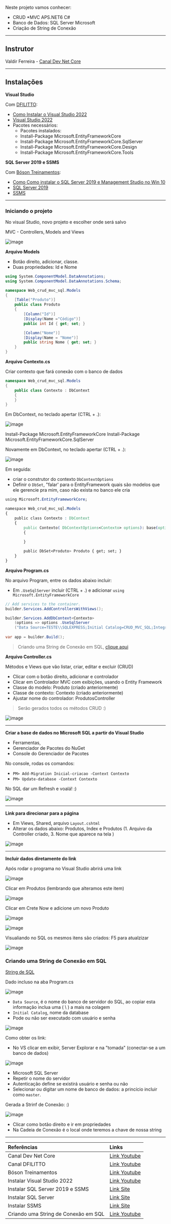 
Neste projeto vamos conhecer:

* CRUD *MVC APS.NET6 C#
* Banco de Dados: SQL Server Microsoft
* Criação de String de Conexão

<hr>

## Instrutor
Valdir Ferreira - [Canal Dev Net Core](https://www.youtube.com/user/valdirferreira20)

<hr>

## Instalações

**Visual Studio**

Com [DFILITTO](https://www.youtube.com/c/DaniloFilittoPPR):
* [Como Instalar o Visual Studio 2022](https://www.youtube.com/watch?v=_HgVooVuGOE)
* [Visual Studio 2022](https://visualstudio.microsoft.com/)
* Pacotes necessários:
    - Pacotes instalados:
    - Install-Package Microsoft.EntityFrameworkCore
    - Install-Package Microsoft.EntityFrameworkCore.SqlServer
    - Install-Package Microsoft.EntityFrameworkCore.Design
    - Install-Package Microsoft.EntityFrameworkCore.Tools

**SQL Server 2019 e SSMS**

Com [Bóson Treinamentos](https://www.youtube.com/c/bosontreinamentos):
* [Como Como instalar o SQL Server 2019 e Management Studio no Win 10](https://www.youtube.com/watch?v=LxtLqS-9KYo)
* [SQL Server 2019](https://www.microsoft.com/pt-br/sql-server/sql-server-downloads)
* [SSMS](https://learn.microsoft.com/pt-br/sql/ssms/download-sql-server-management-studio-ssms?view=sql-server-ver15)

<hr>

### Iniciando o projeto

No visual Studio, novo projeto e escolher onde será salvo

MVC - Controllers, Models and Views

![image](https://user-images.githubusercontent.com/108991648/192586073-375b88e3-657c-4300-b0a3-a0c91fc700e9.png)


**Arquivo Models**

- Botão direito, adicionar, classe.
- Duas propriedades: Id e Nome

```cs
using System.ComponentModel.DataAnnotations;
using System.ComponentModel.DataAnnotations.Schema;

namespace Web_crud_mvc_sql.Models
{
    [Table("Produto")]
    public class Produto
    {
        [Column("Id")]
        [Display(Name ="Código")]
        public int Id { get; set; }

        [Column("Nome")]
        [Display(Name = "Nome")]
        public string Nome { get; set; }
    }
}
```

**Arquivo Contexto.cs**

Criar contexto que fará conexão com o banco de dados

```cs
namespace Web_crud_mvc_sql.Models
{
    public class Contexto : DbContext
    {
    }
}
```

Em DbContext, no teclado apertar (CTRL + .):

![image](https://user-images.githubusercontent.com/108991648/192592690-eda4b9f6-b83b-47ae-8ff1-d4ea57e6f156.png)

Install-Package Microsoft.EntityFrameworkCore
Install-Package Microsoft.EntityFrameworkCore.SqlServer

Novamente em DbContext, no teclado apertar (CTRL + .):

![image](https://user-images.githubusercontent.com/108991648/192593938-46be6a3b-607a-41f0-8e01-98da0db0d5ff.png)

Em seguida: 
- criar o construtor do contexto `DbContextOptions`
- Definir o `DbSet`, "falar' para o EntityFramework quais são modelos que ele gerencie pra mim, caso não exista no banco ele cria

```css
using Microsoft.EntityFrameworkCore;

namespace Web_crud_mvc_sql.Models
{
    public class Contexto : DbContext
    {
        public Contexto( DbContextOptions<Contexto> options): base(options)
        { 
        
        }

        public DbSet<Produto> Produto { get; set; }
    }
}
```

**Arquivo Program.cs**

No arquivo Program, entre os dados abaixo incluir:

- Em `.UseSqlServer` incluir (CTRL + .) e adicionar `using Microsoft.EntityFrameworkCore`
```cs
// Add services to the container.
builder.Services.AddControllersWithViews();

builder.Services.AddDbContext<Contexto> 
    (options => options .UseSqlServer
    ("Data Source=TESTE\\SQLEXPRESS;Initial Catalog=CRUD_MVC_SQL;Integrated Security=True") );
    
var app = builder.Build();
```
> Criando uma String de Conexão em SQL, [clique aqui](https://github.com/PamelaRondina/telas_de_cadastros/tree/main/crud_mvc_banco_de_dados_sql_server#criando-uma-string-de-conex%C3%A3o-em-sql)


**Arquivo Controller.cs**

Métodos e Views que vão listar, criar, editar e excluir (CRUD)

- Clicar com o botão direito, adicionar e controlador
- Clicar em Controlador MVC com exibições, usando o Entity Framework
- Classe do modelo: Produto (criado anteriormente)
- Classe de contexto: Contexto (criado anteriormente)
- Ajustar nome do controlador: ProdutosController

> Serão gerados todos os métodos CRUD :)

![image](https://user-images.githubusercontent.com/108991648/192620509-379772b3-c8d2-40cf-bc91-eb4018dfff88.png)

<hr>

**Criar a base de dados no Microsoft SQL a partir do Visual Studio**

- Ferramentas, 
- Gerenciador de Pacotes do NuGet
- Console do Gerenciador de Pacotes

No console, rodas os comandos:
- `PM> Add-Migration Inicial-criacao -Context Contexto`
- `PM> Update-database -Context Contexto`

No SQL dar um Refresh e voalá! :)

![image](https://user-images.githubusercontent.com/108991648/192623018-fb12dc60-75a2-4a44-a279-f4179d14c97e.png)

<hr>

**Link para direcionar para a página**

- Em Views, Shared, arquivo `Layout.cshtml`
- Alterar os dados abaixo: Produtos, Index e Produtos (1. Arquivo da Controller criado, 3. Nome que aparece na tela )

![image](https://user-images.githubusercontent.com/108991648/192624250-7dad7996-32fc-4871-9f11-e352fda35e50.png)

<hr>

**Incluir dados diretamente do link**

Após rodar o programa no Visual Studio abrirá uma link

![image](https://user-images.githubusercontent.com/108991648/192625560-c6c1473b-d985-469b-bcb5-ed51795f73e0.png)

Clicar em Produtos (lembrando que alteramos este item)

![image](https://user-images.githubusercontent.com/108991648/192625859-dedff1df-59c1-4881-b71e-71ce56d2f2c4.png)

Clicar em Crete Now e adicione um novo Produto

![image](https://user-images.githubusercontent.com/108991648/192626057-be41f78b-26b9-4f5a-bbb2-4ae356bf834e.png)

![image](https://user-images.githubusercontent.com/108991648/192626281-08680924-a109-46c1-bb49-270093bd271b.png)

Visualiando no SQL os mesmos itens são criados: F5 para atualzizar

![image](https://user-images.githubusercontent.com/108991648/192627080-eb4562d7-27d3-412f-8deb-453b4b72eafb.png)

### Criando uma String de Conexão em SQL

[String de SQL](https://www.youtube.com/watch?v=R0Eb_IocaIs)

Dado incluso na aba Program.cs

![image](https://user-images.githubusercontent.com/108991648/192612074-283358fa-6b14-48df-b211-0eecad8b5f83.png)

- `Data Source`, é o nome do banco de servidor do SQL, ao copiar esta informação inclua uma ( \ ) a mais na colagem
- `Initial Catalog`, nome da database
- Pode ou não ser executado com usuário e senha

![image](https://user-images.githubusercontent.com/108991648/192606138-8f4334f0-47b7-419c-8599-aa5a3cb9df22.png)

Como obter os link:

- No VS clicar em exibir, Server Explorar e na "tomada" (conectar-se a um banco de dados)

![image](https://user-images.githubusercontent.com/108991648/192606330-2c5369cd-14c7-4e9b-a6df-4ec013930cd7.png)

- Microsoft SQL Server
- Repetir o nome do servidor 
- Autenticação define se existirá usuário e senha ou não
- Selecionar ou digitar um nome de banco de dados: a princício incluir como `master`. 

Gerada a Strinf de Conexão: :)

![image](https://user-images.githubusercontent.com/108991648/192609519-4840f04e-28bb-470e-ba71-7d8ca61c0b7f.png)

- Clicar como botão direito e ir em propriedades
- Na Cadeia de Conexão é o local onde teremos a chave de nossa string

<hr>

Referências | Links
:-|:-
Canal Dev Net Core | [Link Youtube](https://www.youtube.com/user/valdirferreira20)
Canal DFILITTO | [Link Youtube](https://www.youtube.com/c/DaniloFilittoPPR)
Bóson Treinamentos | [Link Youtube](https://www.youtube.com/c/bosontreinamentos)
Instalar Visual Studio 2022 | [Link Youtube](https://www.youtube.com/watch?v=_HgVooVuGOE)
Instalar SQL Server 2019 e SSMS | [Link Site](https://www.youtube.com/watch?v=LxtLqS-9KYo)
Instalar SQL Server| [Link Site](https://www.microsoft.com/pt-br/sql-server/sql-server-downloads)
Instalar SSMS | [Link Site](https://learn.microsoft.com/pt-br/sql/ssms/download-sql-server-management-studio-ssms?view=sql-server-ver15)
Criando uma String de Conexão em SQL | [Link Youtube](https://www.youtube.com/watch?v=R0Eb_IocaIs)






